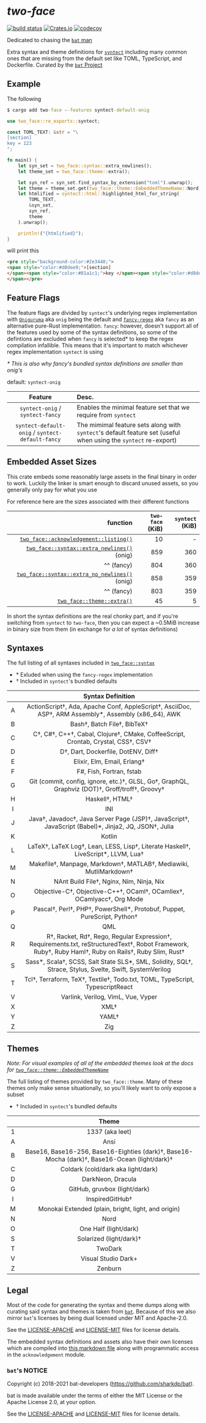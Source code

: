 # _two-face_

[![build status](https://img.shields.io/github/actions/workflow/status/CosmicHorrorDev/two-face/CI.yml?branch=main)](https://github.com/CosmicHorrorDev/two-face/actions)
[![Crates.io](https://img.shields.io/crates/v/two-face.svg)](https://crates.io/crates/two-face)
[![codecov](https://codecov.io/gh/CosmicHorrorDev/two-face/graph/badge.svg?token=MUORSBCHF2)](https://codecov.io/gh/CosmicHorrorDev/two-face)


Dedicated to chasing the [`bat` man](https://github.com/sharkdp)

Extra syntax and theme definitions for
[`syntect`](https://docs.rs/syntect/latest/syntect/) including many common ones
that are missing from the default set like TOML, TypeScript, and Dockerfile.
Curated by the [`bat` Project](https://github.com/sharkdp/bat)

## Example

The following

```cmd
$ cargo add two-face --features syntect-default-onig
```

```rust
use two_face::re_exports::syntect;

const TOML_TEXT: &str = "\
[section]
key = 123
";

fn main() {
    let syn_set = two_face::syntax::extra_newlines();
    let theme_set = two_face::theme::extra();

    let syn_ref = syn_set.find_syntax_by_extension("toml").unwrap();
    let theme = theme_set.get(two_face::theme::EmbeddedThemeName::Nord);
    let htmlified = syntect::html::highlighted_html_for_string(
        TOML_TEXT,
        &syn_set,
        syn_ref,
        theme
    ).unwrap();

    println!("{htmlified}");
}
```

will print this

```html
<pre style="background-color:#2e3440;">
<span style="color:#d8dee9;">[section]
</span><span style="color:#81a1c1;">key </span><span style="color:#d8dee9;">= </span><span style="color:#b48ead;">123
</span></pre>
```

## Feature Flags

The feature flags are divided by `syntect`'s underlying regex implementation
with [`Oniguruma`](https://github.com/kkos/oniguruma) aka `onig` being the
default and [`fancy-regex`](https://github.com/fancy-regex/fancy-regex) aka
`fancy` as an alternative pure-Rust implementation. `fancy`: however, doesn't
support all of the features used by some of the syntax definitions, so some of
the defintions are excluded when `fancy` is selected\* to keep the regex
compilation infallible. This means that it's important to match whichever regex
implementation `syntect` is using

_\* This is also why fancy's bundled syntax definitions are smaller than onig's_

default: `syntect-onig`

| Feature | Desc. |
| :---: | :--- |
| `syntect-onig` / `syntect-fancy` | Enables the minimal feature set that we require from `syntect` |
| `syntect-default-onig` / `syntect-default-fancy` | The mimimal feature sets along with `syntect`'s default feature set (useful when using the `syntect` re-export) |

## Embedded Asset Sizes

This crate embeds some reasonably large assets in the final binary in order to
work. Luckily the linker is smart enough to discard unused assets, so you
generally only pay for what you use

For reference here are the sizes associated with their different functions

| function | `two-face` (KiB) | `syntect` (KiB) |
| ---: | ---: | ---: |
| [`two_face::acknowledgement::listing()`](https://docs.rs/two-face/latest/two_face/acknowledgement/fn.listing.html) | 10 | - |
| [`two_face::syntax::extra_newlines()`](https://docs.rs/two-face/latest/two_face/syntax/fn.extra_newlines.html) (onig) | 859 | 360 |
| ^^ (fancy) | 804 | 360 |
| [`two_face::syntax::extra_no_newlines()`](https://docs.rs/two-face/latest/two_face/syntax/fn.extra_no_newlines.html) (onig) | 858 | 359 |
| ^^ (fancy) | 803 | 359 |
| [`two_face::theme::extra()`](https://docs.rs/two-face/latest/two_face/theme/index.html) | 45 | 5 |

In short the syntax definitions are the real chonky part, and if you're
switching from `syntect` to `two-face`, then you can expect a ~0.5MiB increase
in binary size from them (in exchange for _a lot_ of syntax definitions)

## Syntaxes

The full listing of all syntaxes included in [`two_face::syntax`](https://docs.rs/two-face/latest/two_face/syntax/index.html)

- \* Exluded when using the `fancy-regex` implementation
- † Included in `syntect`'s bundled defaults

|  | Syntax Definition |
| :---: | :---: |
| A | ActionScript†, Ada, Apache Conf, AppleScript†, AsciiDoc, ASP†, ARM Assembly\*, Assembly (x86_64), AWK |
| B | Bash†, Batch File†, BibTeX† |
| C | C†, C#†, C++†, Cabal, Clojure†, CMake, CoffeeScript, Crontab, Crystal, CSS†, CSV† |
| D | D†, Dart, Dockerfile, DotENV, Diff† |
| E | Elixir, Elm, Email, Erlang† |
| F | F#, Fish, Fortran, fstab |
| G | Git (commit, config, ignore, etc.)†, GLSL, Go†, GraphQL, Graphviz (DOT)†, Groff/troff†, Groovy† |
| H | Haskell†, HTML† |
| I | INI |
| J | Java†, Javadoc†, Java Server Page (JSP)†, JavaScript†, JavaScript (Babel)\*, Jinja2, JQ, JSON†, Julia |
| K | Kotlin |
| L | LaTeX†, LaTeX Log†, Lean, LESS, Lisp†, Literate Haskell†, LiveScript\*, LLVM, Lua† |
| M | Makefile†, Manpage, Markdown†, MATLAB†, Mediawiki, MutliMarkdown† |
| N | NAnt Build File†, Nginx, Nim, Ninja, Nix |
| O | Objective-C†, Objective-C++†, OCaml†, OCamllex†, OCamlyacc†, Org Mode |
| P | Pascal†, Perl†, PHP†, PowerShell\*, Protobuf, Puppet, PureScript, Python† |
| Q | QML |
| R | R†, Racket, Rd†, Rego, Regular Expression†, Requirements.txt, reStructuredText†, Robot Framework, Ruby†, Ruby Haml†, Ruby on Rails†, Ruby Slim, Rust† |
| S | Sass\*, Scala†, SCSS, Salt State SLS\*, SML, Solidity, SQL†, Strace, Stylus, Svelte, Swift, SystemVerilog |
| T | Tcl†, Terraform, TeX†, Textile†, Todo.txt, TOML, TypeScript, TypescriptReact |
| V | Varlink, Verilog, VimL, Vue, Vyper |
| X | XML† |
| Y | YAML† |
| Z | Zig |

## Themes

_Note: For visual examples of all of the embedded themes look at the docs for
[`two_face::theme::EmbeddedThemeName`](https://docs.rs/two-face/latest/two_face/theme/enum.EmbeddedThemeName.html)_

The full listing of themes provided by `two_face::theme`. Many of these themes
only make sense situationally, so you'll likely want to only expose a subset

- † Included in `syntect`'s bundled defaults

|  | Theme |
| :---: | :---: |
| 1 | 1337 (aka leet) |
| A | Ansi |
| B | Base16, Base16-256, Base16-Eighties (dark)†, Base16-Mocha (dark)†, Base16-Ocean (light/dark)† |
| C | Coldark (cold/dark aka light/dark) |
| D | DarkNeon, Dracula |
| G | GitHub, gruvbox (light/dark) |
| I | InspiredGitHub† |
| M | Monokai Extended (plain, bright, light, and origin) |
| N | Nord |
| O | One Half (light/dark) |
| S | Solarized (light/dark)† |
| T | TwoDark |
| V | Visual Studio Dark+ |
| Z | Zenburn |

## Legal

Most of the code for generating the syntax and theme dumps along with curating
said syntax and themes is taken from [`bat`](https://github.com/sharkdp/bat).
Because of this we also mirror `bat`'s licenses by being dual licensed under MIT
and Apache-2.0.

See the [LICENSE-APACHE](LICENSE-APACHE) and [LICENSE-MIT](LICENSE-MIT) files
for license details.

The embedded syntax definitions and assets also have their own licenses which
are compiled into
[this markdown file](https://github.com/CosmicHorrorDev/two-face/blob/main/generated/acknowledgements_full.md)
along with programmatic access in the `acknowledgement` module.

### `bat`'s NOTICE

Copyright (c) 2018-2021 bat-developers (https://github.com/sharkdp/bat).

bat is made available under the terms of either the MIT License or the Apache
License 2.0, at your option.

See the [LICENSE-APACHE](./bat/LICENSE-APACHE) and
[LICENSE-MIT](./bat/LICENSE-MIT) files for license details.
